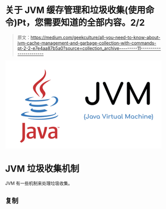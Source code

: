 # 关于 JVM 缓存管理和垃圾收集(使用命令)Pt，您需要知道的全部内容。2/2

> 原文：<https://medium.com/geekculture/all-you-need-to-know-about-jvm-cache-management-and-garbage-collection-with-commands-pt-2-2-e7e4aa87b5a0?source=collection_archive---------11----------------------->

![](img/bf1ab99fff3ff4f55ef6c56a532897bb.png)

# JVM 垃圾收集机制

JVM 有一些机制来处理垃圾收集。

## 复制